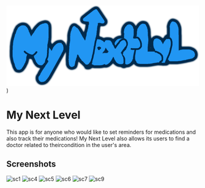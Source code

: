 
![Logo](https://github.com/Ethan-Staggs/My-Next-Level/blob/master/app/src/main/res/drawable/mynextlvldrawingcashmere.png?raw=true))


# My Next Level

This app is for anyone who would like to set reminders for medications and also track their 
medications! My Next Level also allows its users to find a doctor related to theircondition
in the user's area.


## Screenshots
<p float="left">

<img height="400" alt="sc1" src="https://user-images.githubusercontent.com/78055596/174659985-8e6ad554-c991-4bf6-9b48-6987fbe3a8a7.jpg">

<img height="400" alt="sc4" src="https://user-images.githubusercontent.com/78055596/174660622-ce2a1254-4890-499c-8aa3-05a087258468.jpg">
  
<img height="400" alt="sc5" src="https://user-images.githubusercontent.com/78055596/174661080-d37d1c0f-3c77-4ac7-a34a-a5ab5e969d2d.jpg">
  
  <img height="400" alt="sc6" src="https://user-images.githubusercontent.com/78055596/174661271-5dc58d88-6a2a-44a4-88e9-290a1f6817fa.jpg">
  
  <img height="400" alt="sc7" src="https://user-images.githubusercontent.com/78055596/174661400-7ae694c8-b9b6-468b-982b-791cea5e49e5.jpg">
  
  <img height="400" alt="sc9" src="https://user-images.githubusercontent.com/78055596/174661656-bf8ac26f-a9a3-4b50-afe6-b5771e4d71ba.jpg">
  
  </p>







